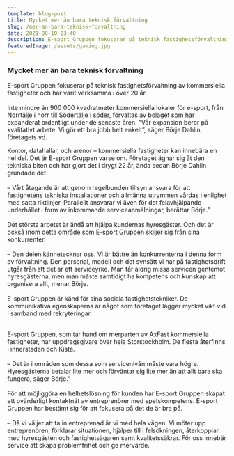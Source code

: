 ```yaml
---
template: blog-post
title: Mycket mer än bara teknisk förvaltning
slug: /mer-an-bara-teknisk-forvaltning
date: 2021-08-10 23:40
description: E-sport Gruppen fokuserar på teknisk fastighetsförvaltning av kommersiella fastigheter och har varit verksamma i över 20 år.
featuredImage: /assets/gaming.jpg
---
```


### Mycket mer än bara teknisk förvaltning ###
E-sport Gruppen fokuserar på teknisk fastighetsförvaltning av kommersiella fastigheter och har varit verksamma i över 20 år.<br></br>
Inte mindre än 900 000 kvadratmeter kommersiella lokaler för e-sport, från Norrtälje i norr till Södertälje i söder, förvaltas av bolaget som har expanderat ordentligt under de senaste åren. ”Vår expansion beror på kvalitativt arbete. Vi gör ett bra jobb helt enkelt”, säger Börje Dahlin, företagets vd.

Kontor, datahallar, och arenor – kommersiella fastigheter kan innebära en hel del. Det är E-sport Gruppen varse om. Företaget ägnar sig åt den tekniska biten och har gjort det i drygt 22 år, ända sedan Börje Dahlin grundade det.<br></br>
  – Vårt åtagande är att genom regelbunden tillsyn ansvara för att fastighetens tekniska installationer och allmänna utrymmen vårdas i enlighet med satta riktlinjer. Parallellt ansvarar vi även för det felavhjälpande underhållet i form av inkommande serviceanmälningar, berättar Börje.”<br></br>
   Det största arbetet är ändå att hjälpa kundernas hyresgäster. Och det är också inom detta område som E-sport Gruppen skiljer sig från sina konkurrenter.<br></br>
  – Den delen kännetecknar oss. Vi är bättre än konkurrenterna i denna form av förvaltning. Den personal, modell och det synsätt vi har på fastighetsdrift utgår från att det är ett serviceyrke. Man får aldrig missa servicen gentemot hyresgästerna, men man måste samtidigt ha kompetens och kunskap att organisera allt, menar Börje.<br></br>
  E-sport Gruppen är känd för sina sociala fastighetstekniker. De kommunikativa egenskaperna är något som företaget lägger mycket vikt vid i samband med rekryteringar.<br></br>

E-sport Gruppen, som tar hand om merparten av AxFast kommersiella fastigheter, har uppdragsgivare över hela Storstockholm. De flesta återfinns i innerstaden och Kista.<br></br>
  – Det är i områden som dessa som servicenivån måste vara högre. Hyresgästerna betalar lite mer och förväntar sig lite mer än att allt bara ska fungera, säger Börje.”<br></br>
  För att möjliggöra en helhetslösning för kunden har E-sport Gruppen skapat ett ovärderligt kontaktnät av entreprenörer med spetskompetens. E-sport Gruppen har bestämt sig för att fokusera på det de är bra på.<br></br>
  – Då vi väljer att ta in entreprenad är vi med hela vägen. Vi möter upp entreprenören, förklarar situationen, hjälper till i felsökningen, återkopplar med hyresgästen och fastighetsägaren samt kvalitetssäkrar. För oss innebär service att skapa problemfrihet och ge mervärde.